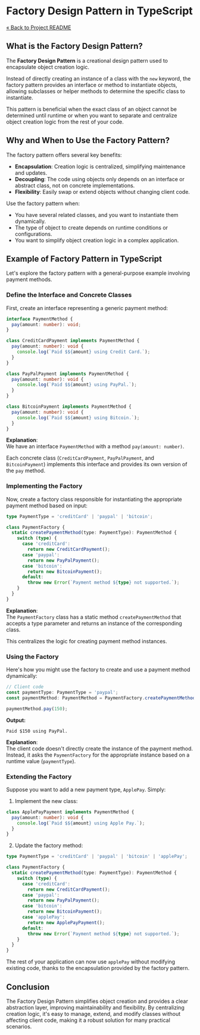 # Factory Design Pattern in TypeScript

[« Back to Project README](../../README.md)

## What is the Factory Design Pattern?

The **Factory Design Pattern** is a creational design pattern used to encapsulate object creation logic. 

Instead of directly creating an instance of a class with the `new` keyword, the factory pattern provides an interface or method to instantiate objects, allowing subclasses or helper methods to determine the specific class to instantiate.

This pattern is beneficial when the exact class of an object cannot be determined until runtime or when you want to separate and centralize object creation logic from the rest of your code.

## Why and When to Use the Factory Pattern?

The factory pattern offers several key benefits:

- **Encapsulation**: Creation logic is centralized, simplifying maintenance and updates.
- **Decoupling**: The code using objects only depends on an interface or abstract class, not on concrete implementations.
- **Flexibility**: Easily swap or extend objects without changing client code.

Use the factory pattern when:

- You have several related classes, and you want to instantiate them dynamically.
- The type of object to create depends on runtime conditions or configurations.
- You want to simplify object creation logic in a complex application.

## Example of Factory Pattern in TypeScript

Let's explore the factory pattern with a general-purpose example involving payment methods.

### Define the Interface and Concrete Classes

First, create an interface representing a generic payment method:

```typescript
interface PaymentMethod {
  pay(amount: number): void;
}

class CreditCardPayment implements PaymentMethod {
  pay(amount: number): void {
    console.log(`Paid $${amount} using Credit Card.`);
  }
}

class PayPalPayment implements PaymentMethod {
  pay(amount: number): void {
    console.log(`Paid $${amount} using PayPal.`);
  }
}

class BitcoinPayment implements PaymentMethod {
  pay(amount: number): void {
    console.log(`Paid $${amount} using Bitcoin.`);
  }
}
```

**Explanation**:  
We have an interface `PaymentMethod` with a method `pay(amount: number)`. 

Each concrete class (`CreditCardPayment`, `PayPalPayment`, and `BitcoinPayment`) implements this interface and provides its own version of the `pay` method.

### Implementing the Factory

Now, create a factory class responsible for instantiating the appropriate payment method based on input:

```typescript
type PaymentType = 'creditCard' | 'paypal' | 'bitcoin';

class PaymentFactory {
  static createPaymentMethod(type: PaymentType): PaymentMethod {
    switch (type) {
      case 'creditCard':
        return new CreditCardPayment();
      case 'paypal':
        return new PayPalPayment();
      case 'bitcoin':
        return new BitcoinPayment();
      default:
        throw new Error(`Payment method ${type} not supported.`);
    }
  }
}
```

**Explanation**:  
The `PaymentFactory` class has a static method `createPaymentMethod` that accepts a type parameter and returns an instance of the corresponding class. 

This centralizes the logic for creating payment method instances.

### Using the Factory

Here's how you might use the factory to create and use a payment method dynamically:

```typescript
// Client code
const paymentType: PaymentType = 'paypal';
const paymentMethod: PaymentMethod = PaymentFactory.createPaymentMethod(paymentType);

paymentMethod.pay(150);
```

**Output:**
```
Paid $150 using PayPal.
```

**Explanation**:  
The client code doesn't directly create the instance of the payment method. Instead, it asks the `PaymentFactory` for the appropriate instance based on a runtime value (`paymentType`).

### Extending the Factory

Suppose you want to add a new payment type, `ApplePay`. Simply:

1. Implement the new class:

```typescript
class ApplePayPayment implements PaymentMethod {
  pay(amount: number): void {
    console.log(`Paid $${amount} using Apple Pay.`);
  }
}
```

2. Update the factory method:

```typescript
type PaymentType = 'creditCard' | 'paypal' | 'bitcoin' | 'applePay';

class PaymentFactory {
  static createPaymentMethod(type: PaymentType): PaymentMethod {
    switch (type) {
      case 'creditCard':
        return new CreditCardPayment();
      case 'paypal':
        return new PayPalPayment();
      case 'bitcoin':
        return new BitcoinPayment();
      case 'applePay':
        return new ApplePayPayment();
      default:
        throw new Error(`Payment method ${type} not supported.`);
    }
  }
}
```

The rest of your application can now use `applePay` without modifying existing code, thanks to the encapsulation provided by the factory pattern.

## Conclusion

The Factory Design Pattern simplifies object creation and provides a clear abstraction layer, improving maintainability and flexibility. By centralizing creation logic, it's easy to manage, extend, and modify classes without affecting client code, making it a robust solution for many practical scenarios.

